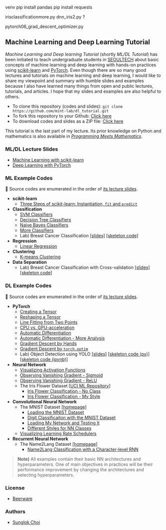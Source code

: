 venv
pip install pandas
pip install requests



irisclassificationmore.py
dnn_iris2.py ?

pytorch06_grad_descent_optimizer.py


## Machine Learning and Deep Learning Tutorial
_Machine Learning and Deep learning Tutorial_ (shortly _ML/DL Tutorial_) has been initiated to teach undergraduate students in [SEOULTECH](https://en.seoultech.ac.kr/) about basic concepts of machine learning and deep learning with hands-on practices using [scikit-learn](https://scikit-learn.org/) and  [PyTorch](https://pytorch.org/). Even though there are so many good lectures and tutorials on machine learning and deep learning, I would like to share my viewpoint and summary with humble slides and examples because I also have learned many things from open and public lectures, tutorials, and articles. I hope that my slides and examples are also helpful to others.

* To clone this repository (codes and slides): `git clone https://github.com/mint-lab/dl_tutorial.git`
* To fork this repository to your Github: [Click here](https://github.com/mint-lab/dl_tutorial/fork)
* To download codes and slides as a ZIP file: [Click here](https://github.com/mint-lab/dl_tutorial/archive/master.zip)

This tutorial is the last part of my lecture. Its prior knowledge on Python and mathematics is also available in _[Programming Meets Mathematics](https://github.com/mint-lab/prog_meets_math)_.



### ML/DL Lecture Slides
* [Machine Learning with scikit-learn](https://github.com/mint-lab/dl_tutorial/blob/master/slides/ml_tutorial.pdf)
* [Deep Learning with PyTorch](https://github.com/mint-lab/dl_tutorial/blob/master/slides/dl_tutorial.pdf)



### ML Example Codes
:memo: Source codes are enumerated in the order of [its lecture slides](https://github.com/mint-lab/dl_tutorial/blob/master/slides/ml_tutorial.pdf).
* **scikit-learn**
  * [Three Steps of scikit-learn: Instantiation, `fit` and `predict`](https://github.com/mint-lab/dl_tutorial/blob/master/examples/iris_classification.py)
* **Classification**
  * [SVM Classifiers](https://github.com/mint-lab/dl_tutorial/blob/master/examples/iris_classification_svm.py)
  * [Decision Tree Classifiers](https://github.com/mint-lab/dl_tutorial/blob/master/examples/iris_classification_tree.py)
  * [Naive Bayes Classifiers](https://github.com/mint-lab/dl_tutorial/blob/master/examples/iris_classification_bayes.py)
  * [More Classifiers](https://github.com/mint-lab/dl_tutorial/blob/master/examples/iris_classification_more.py)
  * Lab) Breast Cancer Classification [[slides]](https://github.com/mint-lab/dl_tutorial/blob/master/slides/ml01_lab.pdf) [[skeleton code]](https://github.com/mint-lab/dl_tutorial/blob/master/examples/wdbc_classification_skeleton.py)
* **Regression**
  * [Linear Regression](https://github.com/mint-lab/dl_tutorial/blob/master/examples/line_fitting_sklearn.py)
* **Clustering**
  * [K-means Clustering](https://github.com/mint-lab/dl_tutorial/blob/master/examples/iris_clustering_kmeans.py)
* **Data Separation**
  * Lab) Breast Cancer Classification with Cross-validation [[slides]](https://github.com/mint-lab/dl_tutorial/blob/master/slides/ml02_lab.pdf) [[skeleton code]](https://github.com/mint-lab/dl_tutorial/blob/master/examples/wdbc_classification_cv.py)




### DL Example Codes
:memo: Source codes are enumerated in the order of [its lecture slides](https://github.com/mint-lab/dl_tutorial/blob/master/slides/dl_tutorial.pdf).

* **PyTorch**
  * [Creating a Tensor](https://github.com/mint-lab/dl_tutorial/blob/master/examples/pytorch01_create_tensor.py)
  * [Reshaping a Tensor](https://github.com/mint-lab/dl_tutorial/blob/master/examples/pytorch02_reshape_tensor.py)
  * [Line Fitting from Two Points](https://github.com/mint-lab/dl_tutorial/blob/master/examples/pytorch03_line_fitting.py)
  * [CPU vs. GPU-acceleration](https://github.com/mint-lab/dl_tutorial/blob/master/examples/pytorch04_cpu_vs_gpu.py)
  * [Automatic Differentiation](https://github.com/mint-lab/dl_tutorial/blob/master/examples/pytorch05_autograd.py)
  * [Automatic Differentiation - More Analysis](https://github.com/mint-lab/dl_tutorial/blob/master/examples/pytorch05_autograd_analysis.py)
  * [Gradient Descent by Hands](https://github.com/mint-lab/dl_tutorial/blob/master/examples/pytorch06_grad_descent.py)
  * [Gradient Descent by `torch.optim`](https://github.com/mint-lab/dl_tutorial/blob/master/examples/pytorch06_grad_descent_optimizer.py)
  * Lab) Object Detection using YOLO [[slides]](https://github.com/mint-lab/dl_tutorial/blob/master/slides/dl01_lab.pdf) [[skeleton code (py)]](https://github.com/mint-lab/dl_tutorial/blob/master/examples/pytorch_yolo.py) [[skeleton code (ipynb)]](https://github.com/mint-lab/dl_tutorial/blob/master/examples/pytorch_yolo.ipynb)
* **Neural Network**
  * [Visualizing Activation Functions](https://github.com/mint-lab/dl_tutorial/blob/master/examples/dnn_basic_activation_func.py)
  * [Observing Vanishing Gradient - Sigmoid](https://github.com/mint-lab/dl_tutorial/blob/master/examples/dnn_basic_vanishing_grad.py)
  * [Observing Vanishing Gradient - ReLU](https://github.com/mint-lab/dl_tutorial/blob/master/examples/dnn_basic_vanishing_grad_relu.py)
  * The Iris Flower Dataset [[UCI ML Repository]](https://archive.ics.uci.edu/ml/datasets/iris)
    * [Iris Flower Classification - No Class](https://github.com/mint-lab/dl_tutorial/blob/master/examples/dnn_iris2_no_class.py)
    * [Iris Flower Classification - My Style](https://github.com/mint-lab/dl_tutorial/blob/master/examples/dnn_iris2.py)
* **Convolutional Neural Network**
  * The MNIST Dataset [[homepage]](http://yann.lecun.com/exdb/mnist/)
    * [Loading the MNIST Dataset](https://github.com/mint-lab/dl_tutorial/blob/master/examples/cnn_mnist_dataset.py)
    * [Digit Classificaiton with the MNIST Dataset](https://github.com/mint-lab/dl_tutorial/blob/master/examples/cnn_mnist.py)
    * [Loading My Network and Testing It](https://github.com/mint-lab/dl_tutorial/blob/master/examples/cnn_mnist_load.py)
    * [Different Styles for NN Classes](https://github.com/mint-lab/dl_tutorial/blob/master/examples/cnn_mnist_class_style.py)
  * [Visualizing Learning Rate Schedulers](https://github.com/mint-lab/dl_tutorial/blob/master/examples/cnn_basic_lr_scheduler.py)
* **Recurrent Neural Network**
  * The Name2Lang Dataset [[homepage]](https://pytorch.org/tutorials/intermediate/char_rnn_classification_tutorial)
    * [Name2Lang Classification with a Character-level RNN](https://github.com/mint-lab/dl_tutorial/blob/master/examples/rnn_name2lang.py)

> **Note)** All examples contain their basic NN architectures and hyperparameters. One of main objectives in practices will be their performance improvement by changing the architectures and selecting hyperparameters.



### License
* [Beerware](http://en.wikipedia.org/wiki/Beerware)



### Authors
* [Sunglok Choi](http://mint-lab.github.io/sunglok)
